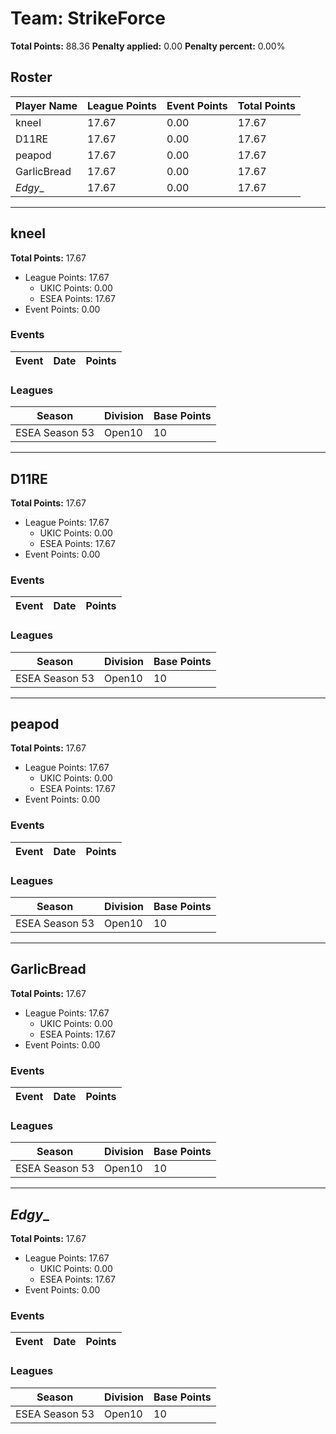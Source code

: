 # Team: StrikeForce

**Total Points:** 88.36
**Penalty applied:** 0.00
**Penalty percent:** 0.00%

## Roster
| Player Name | League Points | Event Points | Total Points |
|-------------|--------------|--------------|-------------|
| kneeI | 17.67 | 0.00 | 17.67 |
| D11RE | 17.67 | 0.00 | 17.67 |
| peapod | 17.67 | 0.00 | 17.67 |
| GarIicBread | 17.67 | 0.00 | 17.67 |
| _Edgy__ | 17.67 | 0.00 | 17.67 |

---

## kneeI

**Total Points:** 17.67

- League Points: 17.67
  - UKIC Points: 0.00
  - ESEA Points: 17.67
- Event Points: 0.00

### Events
| Event | Date | Points |
|-------|------|--------|
### Leagues
| Season | Division | Base Points |
|--------|----------|-------------|
| ESEA Season 53 | Open10 | 10 |
---

## D11RE

**Total Points:** 17.67

- League Points: 17.67
  - UKIC Points: 0.00
  - ESEA Points: 17.67
- Event Points: 0.00

### Events
| Event | Date | Points |
|-------|------|--------|
### Leagues
| Season | Division | Base Points |
|--------|----------|-------------|
| ESEA Season 53 | Open10 | 10 |
---

## peapod

**Total Points:** 17.67

- League Points: 17.67
  - UKIC Points: 0.00
  - ESEA Points: 17.67
- Event Points: 0.00

### Events
| Event | Date | Points |
|-------|------|--------|
### Leagues
| Season | Division | Base Points |
|--------|----------|-------------|
| ESEA Season 53 | Open10 | 10 |
---

## GarIicBread

**Total Points:** 17.67

- League Points: 17.67
  - UKIC Points: 0.00
  - ESEA Points: 17.67
- Event Points: 0.00

### Events
| Event | Date | Points |
|-------|------|--------|
### Leagues
| Season | Division | Base Points |
|--------|----------|-------------|
| ESEA Season 53 | Open10 | 10 |
---

## _Edgy__

**Total Points:** 17.67

- League Points: 17.67
  - UKIC Points: 0.00
  - ESEA Points: 17.67
- Event Points: 0.00

### Events
| Event | Date | Points |
|-------|------|--------|
### Leagues
| Season | Division | Base Points |
|--------|----------|-------------|
| ESEA Season 53 | Open10 | 10 |